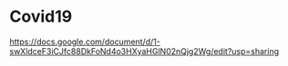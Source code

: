 # Covid19
https://docs.google.com/document/d/1-swXldceF3iCJfc88DkFoNd4o3HXyaHGlN02nQjg2Wg/edit?usp=sharing
